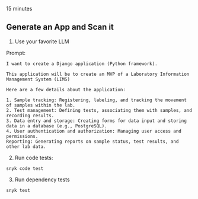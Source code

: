 15 minutes

## Generate an App and Scan it

1. Use your favorite LLM

Prompt:
```
I want to create a Django application (Python framework).

This application will be to create an MVP of a Laboratory Information Management System (LIMS)

Here are a few details about the application:

1. Sample tracking: Registering, labeling, and tracking the movement of samples within the lab.
2. Test management: Defining tests, associating them with samples, and recording results.
3. Data entry and storage: Creating forms for data input and storing data in a database (e.g., PostgreSQL).
4. User authentication and authorization: Managing user access and permissions.
Reporting: Generating reports on sample status, test results, and other lab data.   
```

2. Run code tests:
```
snyk code test
```

3. Run dependency tests
```
snyk test
```